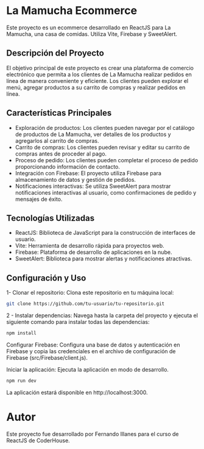 # La Mamucha Ecommerce

Este proyecto es un ecommerce desarrollado en ReactJS para La Mamucha, una casa de comidas. Utiliza Vite, Firebase y SweetAlert.

## Descripción del Proyecto

El objetivo principal de este proyecto es crear una plataforma de comercio electrónico que permita a los clientes de La Mamucha realizar pedidos en línea de manera conveniente y eficiente. Los clientes pueden explorar el menú, agregar productos a su carrito de compras y realizar pedidos en línea. 
## Características Principales
- Exploración de productos: Los clientes pueden navegar por el catálogo de productos de La Mamucha, ver detalles de los productos y agregarlos al carrito de compras.
- Carrito de compras: Los clientes pueden revisar y editar su carrito de compras antes de proceder al pago.
- Proceso de pedido: Los clientes pueden completar el proceso de pedido proporcionando información de contacto.
- Integración con Firebase: El proyecto utiliza Firebase para almacenamiento de datos y gestión de pedidos.
- Notificaciones interactivas: Se utiliza SweetAlert para mostrar notificaciones interactivas al usuario, como confirmaciones de pedido y mensajes de éxito.

## Tecnologías Utilizadas

- ReactJS: Biblioteca de JavaScript para la construcción de interfaces de usuario.
- Vite: Herramienta de desarrollo rápida para proyectos web.
- Firebase: Plataforma de desarrollo de aplicaciones en la nube.
- SweetAlert: Biblioteca para mostrar alertas y notificaciones atractivas.

## Configuración y Uso

1- Clonar el repositorio: Clona este repositorio en tu máquina local:

```sh
git clone https://github.com/tu-usuario/tu-repositorio.git
```

2 - Instalar dependencias: Navega hasta la carpeta del proyecto y ejecuta el siguiente comando para instalar todas las dependencias:

```sh
npm install
```

Configurar Firebase: Configura una base de datos y autenticación en Firebase y copia las credenciales en el archivo de configuración de Firebase (src/Firebase/client.js).

Iniciar la aplicación: Ejecuta la aplicación en modo de desarrollo.

```sh
npm run dev
```
La aplicación estará disponible en http://localhost:3000.

# Autor

Este proyecto fue desarrollado por Fernando Illanes para el curso de ReactJS de CoderHouse.

